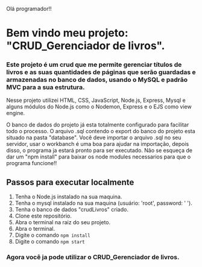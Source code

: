 Olá programador!!
# Bem vindo meu projeto: "CRUD_Gerenciador de livros".
### Este projeto é um crud que me permite gerenciar títulos de livros e as suas quantidades de páginas que serão guardadas e armazenadas no banco de dados, usando o MySQL e padrão MVC para a sua estrutura.
Nesse projeto utilizei HTML, CSS, JavaScript, Node.js, Express, Mysql e alguns módulos do Node.js como o Nodemon, Express e o EJS como view engine.

O banco de dados do projeto já esta totalmente configurado para facilitar todo o processo. O arquivo .sql contendo o export do banco do projeto esta situado na pasta "database".
Você deve importar o arquivo .sql no seu servidor, usar o workbanch é uma boa para ajudar na importação, depois disso, o programa ja estará pronto para ser executado.
Não se esqueça de dar um "npm install" para baixar os node modules necessarios para que o programa funcione!!
 
## Passos para executar localmente 
1. Tenha o Node.js instalado na sua maquina.
2. Tenha o mysql instalado na sua maquina (usuário: 'root', password: ' ').
3. Tenha o banco de dados "crudLivros" criado.
4. Clone este repositório.
5. Abra o terminal na raiz do seu projeto.
6. Abra o terminal.
7. Digite o comando `npm install`
8. Digite o comando `npm start`

### Agora você ja pode utilizar o CRUD_Gerenciador de livros.
